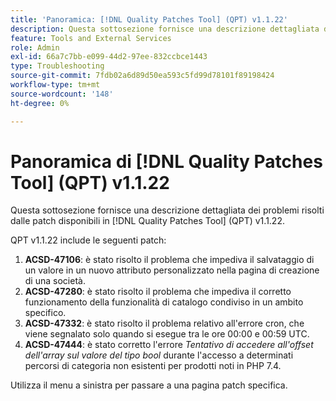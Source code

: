 ```yaml
---
title: 'Panoramica: [!DNL Quality Patches Tool] (QPT) v1.1.22'
description: Questa sottosezione fornisce una descrizione dettagliata dei problemi risolti dalle patch disponibili in  [!DNL Quality Patches Tool] (QPT) v1.1.22.
feature: Tools and External Services
role: Admin
exl-id: 66a7c7bb-e099-44d2-97ee-832ccbce1443
type: Troubleshooting
source-git-commit: 7fdb02a6d89d50ea593c5fd99d78101f89198424
workflow-type: tm+mt
source-wordcount: '148'
ht-degree: 0%

---
```


# Panoramica di [!DNL Quality Patches Tool] (QPT) v1.1.22

Questa sottosezione fornisce una descrizione dettagliata dei problemi risolti dalle patch disponibili in [!DNL Quality Patches Tool] (QPT) v1.1.22.

QPT v1.1.22 include le seguenti patch:

1. **ACSD-47106**: è stato risolto il problema che impediva il salvataggio di un valore in un nuovo attributo personalizzato nella pagina di creazione di una società.
1. **ACSD-47280**: è stato risolto il problema che impediva il corretto funzionamento della funzionalità di catalogo condiviso in un ambito specifico.
1. **ACSD-47332**: è stato risolto il problema relativo all&#39;errore cron, che viene segnalato solo quando si esegue tra le ore 00:00 e 00:59 UTC.
1. **ACSD-47444**: è stato corretto l&#39;errore _Tentativo di accedere all&#39;offset dell&#39;array sul valore del tipo bool_ durante l&#39;accesso a determinati percorsi di categoria non esistenti per prodotti noti in PHP 7.4.

Utilizza il menu a sinistra per passare a una pagina patch specifica.

